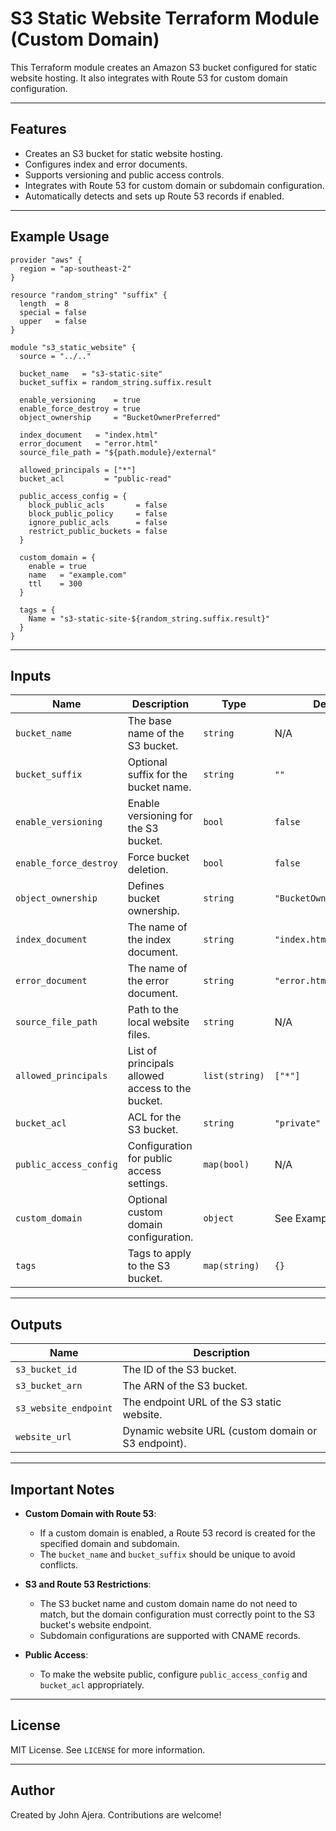 # S3 Static Website Terraform Module (Custom Domain)

This Terraform module creates an Amazon S3 bucket configured for static website hosting. It also integrates with Route 53 for custom domain configuration.

---

## Features

- Creates an S3 bucket for static website hosting.
- Configures index and error documents.
- Supports versioning and public access controls.
- Integrates with Route 53 for custom domain or subdomain configuration.
- Automatically detects and sets up Route 53 records if enabled.

---

## Example Usage

```hcl
provider "aws" {
  region = "ap-southeast-2"
}

resource "random_string" "suffix" {
  length  = 8
  special = false
  upper   = false
}

module "s3_static_website" {
  source = "../.."

  bucket_name   = "s3-static-site"
  bucket_suffix = random_string.suffix.result

  enable_versioning    = true
  enable_force_destroy = true
  object_ownership     = "BucketOwnerPreferred"

  index_document   = "index.html"
  error_document   = "error.html"
  source_file_path = "${path.module}/external"

  allowed_principals = ["*"]
  bucket_acl         = "public-read"

  public_access_config = {
    block_public_acls       = false
    block_public_policy     = false
    ignore_public_acls      = false
    restrict_public_buckets = false
  }

  custom_domain = {
    enable = true
    name   = "example.com"
    ttl    = 300
  }

  tags = {
    Name = "s3-static-site-${random_string.suffix.result}"
  }
}
```

---

## Inputs

| Name                   | Description                                        | Type          | Default       |
|------------------------|----------------------------------------------------|---------------|---------------|
| `bucket_name`          | The base name of the S3 bucket.                    | `string`      | N/A           |
| `bucket_suffix`        | Optional suffix for the bucket name.               | `string`      | `""`          |
| `enable_versioning`    | Enable versioning for the S3 bucket.               | `bool`        | `false`       |
| `enable_force_destroy` | Force bucket deletion.                             | `bool`        | `false`       |
| `object_ownership`     | Defines bucket ownership.                          | `string`      | `"BucketOwnerPreferred"` |
| `index_document`       | The name of the index document.                    | `string`      | `"index.html"`|
| `error_document`       | The name of the error document.                    | `string`      | `"error.html"`|
| `source_file_path`     | Path to the local website files.                   | `string`      | N/A           |
| `allowed_principals`   | List of principals allowed access to the bucket.   | `list(string)`| `["*"]`       |
| `bucket_acl`           | ACL for the S3 bucket.                             | `string`      | `"private"`   |
| `public_access_config` | Configuration for public access settings.          | `map(bool)`   | N/A           |
| `custom_domain`        | Optional custom domain configuration.              | `object`      | See Example   |
| `tags`                 | Tags to apply to the S3 bucket.                    | `map(string)` | `{}`          |

---

## Outputs

| Name                   | Description                                        |
|------------------------|----------------------------------------------------|
| `s3_bucket_id`         | The ID of the S3 bucket.                           |
| `s3_bucket_arn`        | The ARN of the S3 bucket.                          |
| `s3_website_endpoint`  | The endpoint URL of the S3 static website.         |
| `website_url`          | Dynamic website URL (custom domain or S3 endpoint).|

---

## Important Notes

- **Custom Domain with Route 53**:
  - If a custom domain is enabled, a Route 53 record is created for the specified domain and subdomain.
  - The `bucket_name` and `bucket_suffix` should be unique to avoid conflicts.

- **S3 and Route 53 Restrictions**:
  - The S3 bucket name and custom domain name do not need to match, but the domain configuration must correctly point to the S3 bucket's website endpoint.
  - Subdomain configurations are supported with CNAME records.

- **Public Access**:
  - To make the website public, configure `public_access_config` and `bucket_acl` appropriately.

---

## License

MIT License. See `LICENSE` for more information.

---

## Author

Created by John Ajera. Contributions are welcome!
